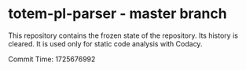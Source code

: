 # totem-pl-parser - master branch

This repository contains the frozen state of the repository.
Its history is cleared. It is used only for static code
analysis with Codacy.

Commit Time: 1725676992